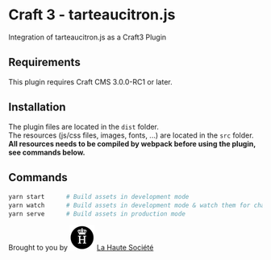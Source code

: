 # Craft 3 - tarteaucitron.js

Integration of tarteaucitron.js as a Craft3 Plugin

## Requirements

This plugin requires Craft CMS 3.0.0-RC1 or later.

## Installation
The plugin files are located in the `dist` folder.<br>
The resources (js/css files, images, fonts, ...) are located in the `src` folder.<br>
**All resources needs to be compiled by webpack before using the plugin, see commands below.**

## Commands

```bash
yarn start      # Build assets in development mode
yarn watch      # Build assets in development mode & watch them for changes
yarn serve      # Build assets in production mode
```

Brought to you by ![LHS Logo](.readme/lhs.png) [La Haute Société](https://www.lahautesociete.com)